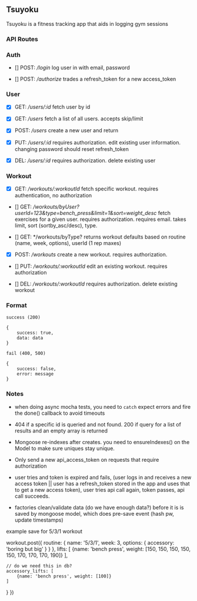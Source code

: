 ## Tsuyoku ##

Tsuyoku is a fitness tracking app that aids in logging gym sessions

### API Routes ###

### Auth ##

- [] POST: */login*
log user in with email, password

- [] POST: */authorize*
trades a refresh_token for a new access_token

### User ###

- [x] GET: */users/:id*
fetch user by id

- [x] GET: */users* 
fetch a list of all users. accepts skip/limit

- [x] POST: */users*
create a new user and return

- [x] PUT: */users/:id*
requires authorization. edit existing user information. changing password should reset refresh_token

- [x] DEL: */users/:id*
requires authorization. delete existing user

### Workout ###

- [X] GET: */workouts/:workoutId*
fetch specific workout. requires authentication, no authorization

- [] GET: */workouts/byUser?userId=123&type=bench_press&limit=1&sort=weight_desc*
fetch exercises for a given user. requires authorization. requires email. takes limit, sort (sortby_asc/desc), type.

- [] GET: */workouts/byType?
returns workout defaults based on routine (name, week, options), userId (1 rep maxes)

- [X] POST: */workouts*
create a new workout. requires authorization.

- [] PUT: */workouts/:workoutId*
edit an existing workout. requires authorization

- [] DEL: */workouts/:workoutId*
requires authorization. delete existing workout


### Format ###

`success (200)`

```
{
    success: true,
    data: data
}
```

`fail (400, 500)`

```
{
    success: false,
    error: message
}
```

### Notes ###
- when doing async mocha tests, you need to `catch` expect errors and fire the done() callback to avoid timeouts

- 404 if a specific id is queried and not found. 200 if query for a list of results and an empty array is returned

- Mongoose re-indexes after creates. you need to ensureIndexes() on the Model to make sure uniques stay unique.

- Only send a new api_access_token on requests that require authorization

- user tries and token is expired and fails, (user logs in and receives a new access token || user has a refresh_token stored in the app and uses that to get a new access token), user tries api call again, token passes, api call succeeds.

- factories clean/validate data (do we have enough data?) before it is is saved by mongoose model, which does pre-save event (hash pw, update timestamps)

example save for 5/3/1 workout

workout.post({
    routine: {
        name: '5/3/1',
        week: 3,
        options: {
            accessory: 'boring but big'
        }
    }
    },
    lifts: [
        {name: 'bench press', weight: [150, 150, 150, 150, 150, 170, 170, 170, 190]}
    ],

    // do we need this in db?
    accessory_lifts: [
        {name: 'bench press', weight: [100]}
    ]
}
})